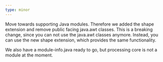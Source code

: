 ```yaml
---
type: minor
---
```


Move towards supporting Java modules. Therefore we added the shape extension
and remove public facing java.awt classes. This is a breaking change, since you
can not use the java.awt classes anymore. Instead, you can use the new shape
extension, which provides the same functionality.

We also have a module-info.java ready to go, but processing core is not a
module at the moment.
